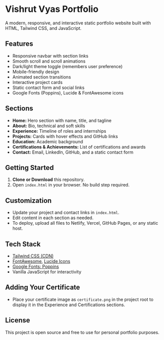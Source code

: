 # Vishrut Vyas Portfolio

A modern, responsive, and interactive static portfolio website built with HTML, Tailwind CSS, and JavaScript.

## Features
- Responsive navbar with section links
- Smooth scroll and scroll animations
- Dark/light theme toggle (remembers user preference)
- Mobile-friendly design
- Animated section transitions
- Interactive project cards
- Static contact form and social links
- Google Fonts (Poppins), Lucide & FontAwesome icons

## Sections
- **Home:** Hero section with name, title, and tagline
- **About:** Bio, technical and soft skills
- **Experience:** Timeline of roles and internships
- **Projects:** Cards with hover effects and GitHub links
- **Education:** Academic background
- **Certifications & Achievements:** List of certifications and awards
- **Contact:** Email, LinkedIn, GitHub, and a static contact form

## Getting Started
1. **Clone or Download** this repository.
2. Open `index.html` in your browser. No build step required.

## Customization
- Update your project and contact links in `index.html`.
- Edit content in each section as needed.
- To deploy, upload all files to Netlify, Vercel, GitHub Pages, or any static host.

## Tech Stack
- [Tailwind CSS (CDN)](https://tailwindcss.com/)
- [FontAwesome](https://fontawesome.com/), [Lucide Icons](https://lucide.dev/)
- [Google Fonts: Poppins](https://fonts.google.com/specimen/Poppins)
- Vanilla JavaScript for interactivity

## Adding Your Certificate
- Place your certificate image as `certificate.png` in the project root to display it in the Experience and Certifications sections.

## License
This project is open source and free to use for personal portfolio purposes. 